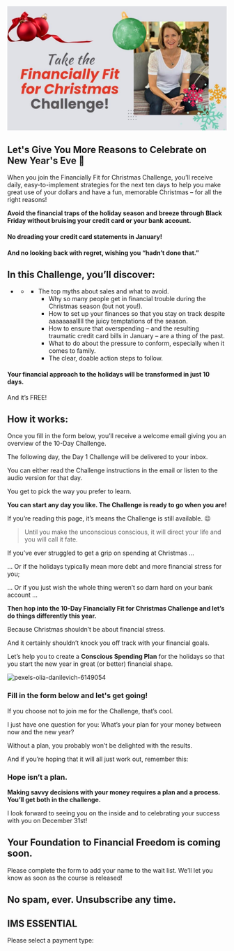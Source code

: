 ![](attachments/Financially-Fit-for-Christmas-Challenge-1-1024x576.jpg)

## Let's Give You More Reasons to Celebrate on New Year's Eve 🎉

When you join the Financially Fit for Christmas Challenge, you’ll receive daily, easy-to-implement strategies for the next ten days to help you make great use of your dollars and have a fun, memorable Christmas – for all the right reasons!

**Avoid** **the financial traps of the holiday season and** **breeze through Black Friday without bruising your credit card or your bank account.**

#### No dreading your credit card statements in January!

#### And no looking back with regret, wishing you “hadn’t done that.”

## In this Challenge, you’ll discover:

- - - The top myths about sales and what to avoid.
		- Why so many people get in financial trouble during the Christmas season (but not you!).
		- How to set up your finances so that you stay on track despite aaaaaaaalllll the juicy temptations of the season.
		- How to ensure that overspending – and the resulting traumatic credit card bills in January – are a thing of the past.
		- What to do about the pressure to conform, especially when it comes to family.
		- The clear, doable action steps to follow.

#### Your financial approach to the holidays will be transformed in just 10 days.

And it’s FREE!

## How it works:

Once you fill in the form below, you’ll receive a welcome email giving you an overview of the 10-Day Challenge.

The following day, the Day 1 Challenge will be delivered to your inbox.

You can either read the Challenge instructions in the email or listen to the audio version for that day.

You get to pick the way you prefer to learn.

**You can start any day you like. The Challenge is ready to go when you are!**

If you’re reading this page, it’s means the Challenge is still available. 😉

> Until you make the unconscious conscious, it will direct your life and you will call it fate.

If you’ve ever struggled to get a grip on spending at Christmas …

… Or if the holidays typically mean more debt and more financial stress for you;

… Or if you just wish the whole thing weren’t so darn hard on your bank account …

**Then hop into the 10-Day Financially Fit for Christmas Challenge and let’s do things differently this year.**

Because Christmas shouldn’t be about financial stress.

And it certainly shouldn’t knock you off track with your financial goals.

Let’s help you to create a **Conscious Spending Plan** for the holidays so that you start the new year in great (or better) financial shape.

![pexels-olia-danilevich-6149054](https://yourfinanciallaunchpad.com/wp-content/uploads/elementor/thumbs/pexels-olia-danilevich-6149054-scaled-qdc6cl42sgnufcdtow5vflm0eqse1x6h3ytuv62k1s.jpg "pexels-olia-danilevich-6149054")

### Fill in the form below and let's get going!

If you choose not to join me for the Challenge, that’s cool.

I just have one question for you: What’s your plan for your money between now and the new year?

Without a plan, you probably won’t be delighted with the results.

And if you’re hoping that it will all just work out, remember this:

### Hope isn’t a plan.

**Making savvy decisions with your money requires a plan and a process. You’ll get both in the challenge.**

I look forward to seeing you on the inside and to celebrating your success with you on December 31st!

## Your Foundation to Financial Freedom is coming soon.

Please complete the form to add your name to the wait list. We’ll let you know as soon as the course is released!

## No spam, ever. Unsubscribe any time.

## IMS ESSENTIAL

Please select a payment type:
